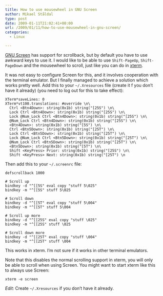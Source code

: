 ```yaml
---
title: How to use mousewheel in GNU Screen
author: Mikael Ståldal
type: post
date: 2009-01-11T21:02:41+00:00
url: /2009/01/11/how-to-use-mousewheel-in-gnu-screen/
categories:
  - Linux

---
```

[GNU Screen][1] has support for scrollback, but by default you have to use awkward keys to use it. I would like to be able to use `Shift-PageUp`, `Shift-PageDown` and the mousewheel to scroll, just like you can do in [xterm][2].

It was not easy to configure Screen for this, and it involves cooperation with the terminal emulator. But I finally managed to achieve a solution which works pretty well. Add this to your `~/.Xresources` file (create it f you don’t have it already) (you need to log out for this to take effect):

```
XTerm*saveLines: 0
XTerm*vt100.translations: #override \n\
  Ctrl <Btn4Down>: string(0x1b) string("[25S") \n\
  Lock Ctrl <Btn4Down>: string(0x1b) string("[25S") \n\
  Lock @Num_Lock Ctrl <Btn4Down>: string(0x1b) string("[25S") \n\
  @Num_Lock Ctrl <Btn4Down>: string(0x1b) string("[25S") \n\
  <Btn4Down>: string(0x1b) string("[5S") \n\
  Ctrl <Btn5Down>: string(0x1b) string("[25T") \n\
  Lock Ctrl <Btn5Down>: string(0x1b) string("[25T") \n\
  Lock @Num_Lock Ctrl <Btn5Down>: string(0x1b) string("[25T") \n\
  @Num_Lock Ctrl <Btn5Down>: string(0x1b) string("[25T") \n\
  <Btn5Down>: string(0x1b) string("[5T") \n\
  Shift <KeyPress> Prior: string(0x1b) string("[25S") \n\
  Shift <KeyPress> Next: string(0x1b) string("[25T") \n

```

Then add this to your `~/.screenrc` file:

```
defscrollback 1000

# Scroll up
bindkey -d "^[[5S" eval copy "stuff 5\025"
bindkey -m "^[[5S" stuff 5\025

# Scroll down
bindkey -d "^[[5T" eval copy "stuff 5\004"
bindkey -m "^[[5T" stuff 5\004

# Scroll up more
bindkey -d "^[[25S" eval copy "stuff \025"
bindkey -m "^[[25S" stuff \025

# Scroll down more
bindkey -d "^[[25T" eval copy "stuff \004"
bindkey -m "^[[25T" stuff \004

```

This works in xterm. I’m not sure if it works in other terminal emulators.

Note that this disables the normal scrolling support in xterm, you will only be able to scroll when using Screen. You might want to start xterm like this to always use Screen:

```
xterm -e screen

```

_Edit:_ Create `~/.Xresources` if you don’t have it already.

 [1]: http://en.wikipedia.org/wiki/GNU_Screen
 [2]: http://en.wikipedia.org/wiki/Xterm